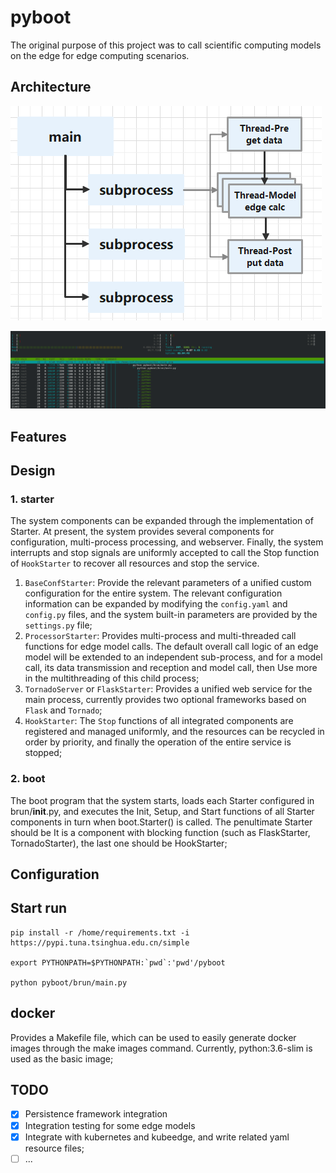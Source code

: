# pyboot

The original purpose of this project was to call scientific computing models on the edge for edge computing scenarios.

## Architecture

![arch](images/edge-model-arch.png)

![htop](images/htop-subprocess-thread.png)

## Features


## Design
### 1. starter
The system components can be expanded through the implementation of Starter. 
At present, the system provides several components for configuration, multi-process processing, and webserver. 
Finally, the system interrupts and stop signals are uniformly accepted to call the Stop function of `HookStarter` 
to recover all resources and stop the service.

1. `BaseConfStarter`:
   Provide the relevant parameters of a unified custom configuration for the entire system. 
   The relevant configuration information can be expanded by modifying the `config.yaml` and `config.py` files, 
   and the system built-in parameters are provided by the `settings.py` file;
2. `ProcessorStarter`:
   Provides multi-process and multi-threaded call functions for edge model calls. 
   The default overall call logic of an edge model will be extended to an independent sub-process, 
   and for a model call, its data transmission and reception and model call, 
   then Use more in the multithreading of this child process;
3. `TornadoServer` or `FlaskStarter`:
   Provides a unified web service for the main process, 
   currently provides two optional frameworks based on `Flask` and `Tornado`;
4. `HookStarter`:
   The `Stop` functions of all integrated components are registered and managed uniformly, 
   and the resources can be recycled in order by priority, and finally the operation of the entire service is stopped;
### 2. boot
The boot program that the system starts, loads each Starter configured in brun/__init__.py, 
and executes the Init, Setup, and Start functions of all Starter components in turn when boot.Starter() is called. 
The penultimate Starter should be It is a component with blocking function (such as FlaskStarter, TornadoStarter), 
the last one should be HookStarter;

## Configuration


## Start run

```shell
pip install -r /home/requirements.txt -i https://pypi.tuna.tsinghua.edu.cn/simple

export PYTHONPATH=$PYTHONPATH:`pwd`:'pwd'/pyboot

python pyboot/brun/main.py
```

## docker
Provides a Makefile file, which can be used to easily generate docker images through the make images command. 
Currently, python:3.6-slim is used as the basic image;

## TODO

- [x] Persistence framework integration
- [x] Integration testing for some edge models
- [x] Integrate with kubernetes and kubeedge, and write related yaml resource files;
- [ ] ...